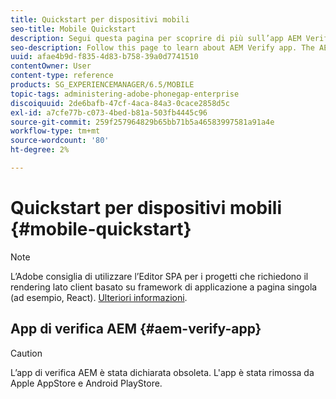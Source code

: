 ```yaml
---
title: Quickstart per dispositivi mobili
seo-title: Mobile Quickstart
description: Segui questa pagina per scoprire di più sull’app AEM Verify. L’app AEM Verify è un modo rapido e semplice per eseguire le applicazioni mobili AEM su qualsiasi dispositivo mobile iOS o Android.
seo-description: Follow this page to learn about AEM Verify app. The AEM Verify app is a quick and an easy way to run your AEM mobile applications on any iOS or Android mobile device.
uuid: afae4b9d-f835-4d83-b758-39a0d7741510
contentOwner: User
content-type: reference
products: SG_EXPERIENCEMANAGER/6.5/MOBILE
topic-tags: administering-adobe-phonegap-enterprise
discoiquuid: 2de6bafb-47cf-4aca-84a3-0cace2858d5c
exl-id: a7cfe77b-c073-4bed-b81a-503fb4445c96
source-git-commit: 259f257964829b65bb71b5a46583997581a91a4e
workflow-type: tm+mt
source-wordcount: '80'
ht-degree: 2%

---
```


# Quickstart per dispositivi mobili {#mobile-quickstart}

>[!NOTE]
>
>L’Adobe consiglia di utilizzare l’Editor SPA per i progetti che richiedono il rendering lato client basato su framework di applicazione a pagina singola (ad esempio, React). [Ulteriori informazioni](/help/sites-developing/spa-overview.md).

## App di verifica AEM {#aem-verify-app}

>[!CAUTION]
>
>L’app di verifica AEM è stata dichiarata obsoleta. L&#39;app è stata rimossa da Apple AppStore e Android PlayStore.

